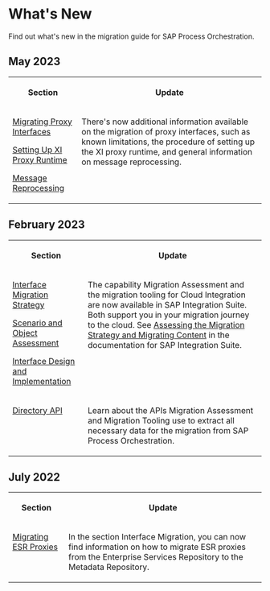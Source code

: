 <!-- loio40a5d8e489d946f7a901403d4675bf12 -->

# What's New

Find out what's new in the migration guide for SAP Process Orchestration.



<a name="loio40a5d8e489d946f7a901403d4675bf12__section_zhm_pb2_4xb"/>

## May 2023


<table>
<tr>
<th valign="top">

Section



</th>
<th valign="top">

Update



</th>
</tr>
<tr>
<td valign="top">

[Migrating Proxy Interfaces](70-interface-migration/migrating-proxy-interfaces-dfaee7b.md)

[Setting Up XI Proxy Runtime](70-interface-migration/setting-up-xi-proxy-runtime-6598c53.md)

[Message Reprocessing](70-interface-migration/message-reprocessing-a98fbcf.md)



</td>
<td valign="top">

There's now additional information available on the migration of proxy interfaces, such as known limitations, the procedure of setting up the XI proxy runtime, and general information on message reprocessing.



</td>
</tr>
</table>



<a name="loio40a5d8e489d946f7a901403d4675bf12__section_uz4_j4b_nwb"/>

## February 2023


<table>
<tr>
<th valign="top">

Section



</th>
<th valign="top">

Update



</th>
</tr>
<tr>
<td valign="top">

[Interface Migration Strategy](70-interface-migration/interface-migration-strategy-46c8a36.md)

[Scenario and Object Assessment](70-interface-migration/scenario-and-object-assessment-1e83249.md)

[Interface Design and Implementation](70-interface-migration/interface-design-and-implementation-b763478.md)



</td>
<td valign="top">

The capability Migration Assessment and the migration tooling for Cloud Integration are now available in SAP Integration Suite. Both support you in your migration journey to the cloud. See [Assessing the Migration Strategy and Migrating Content](https://help.sap.com/docs/SAP_INTEGRATION_SUITE/51ab953548be4459bfe8539ecaeee98d/5ad08e16fe2645d291ea5e26a424619b.html?locale=en-US&version=CLOUD) in the documentation for SAP Integration Suite.



</td>
</tr>
<tr>
<td valign="top">

[Directory API](70-interface-migration/directory-api-07096c2.md)



</td>
<td valign="top">

Learn about the APIs Migration Assessment and Migration Tooling use to extract all necessary data for the migration from SAP Process Orchestration.



</td>
</tr>
</table>



<a name="loio40a5d8e489d946f7a901403d4675bf12__section_yxk_gtj_25b"/>

## July 2022


<table>
<tr>
<th valign="top">

Section



</th>
<th valign="top">

Update



</th>
</tr>
<tr>
<td valign="top">

 [Migrating ESR Proxies](70-interface-migration/migrating-esr-proxies-0797dc0.md) 



</td>
<td valign="top">

In the section Interface Migration, you can now find information on how to migrate ESR proxies from the Enterprise Services Repository to the Metadata Repository.



</td>
</tr>
</table>

